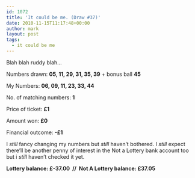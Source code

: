 ```yaml
---
id: 1072
title: 'It could be me. (Draw #37)'
date: 2010-11-15T11:17:48+00:00
author: mark
layout: post
tags:
  - it could be me
---
```

Blah blah ruddy blah…

Numbers drawn: **﻿﻿05, 11, 29, 31, 35, 39** + bonus ball **45**

My Numbers: **06, 09, 11, 23, 33, 44**

No. of matching numbers: **1**

Price of ticket: **£1**

Amount won: **£0**

Financial outcome: **-£1**

I _still_ fancy changing my numbers but _still_ haven’t bothered. I _still_ expect there&#8217;ll be another penny of interest in the Not a Lottery bank account too but i _still_ haven’t checked it yet.

**Lottery balance: £-37.00  //  Not A Lottery balance: £37.05**